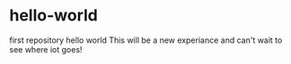 # hello-world
first repository hello world
  This will be a new experiance and can't wait to see where iot goes!
